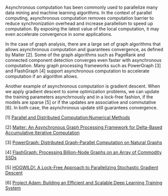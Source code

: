 Asynchronous computation has been commonly used to parallelize many data mining and machine learning algorithms.
In the context of parallel computing, asynchronous computation removes computation barrier to reduce synchronization
overhead and increase parallelism to speed up computation. By exposing the latest value of the local computation,
it may even accelerate convergence in some applications.

In the case of graph analysis, there are a large set of graph algorithms that allows
asynchronous computation and guarantees convergence, as defined by Maiter [2]. Some of the graph
algorithms such as PageRank and connected component detection converges even faster with asynchronous computation.
Many graph processing frameworks such as PowerGraph [3] and FlashGraph [4] support asynchronous computation to
accelerate computation if an algorithm allows.

Another example of asynchronous computation is gradient descent.
When we apply gradient descent to some optimization problems, we can update the training parameters asynchrnously
and in a lock-free fashion, if the models are sparse [5] or if the updates are associative and commutative [6].
In both case, the asynchronous update still guarantees convergence.

[1] [Parallel and Distributed Computation:Numerical Methods](http://dspace.mit.edu/handle/1721.1/3719)

[2] [Maiter: An Asynchronous Graph Processing Framework for Delta-Based Accumulative Iterative Computation](http://ieeexplore.ieee.org/xpl/login.jsp?tp=&arnumber=6600686&url=http%3A%2F%2Fieeexplore.ieee.org%2Fiel7%2F71%2F4359390%2F06600686.pdf%3Farnumber%3D6600686)

[3] [PowerGraph: Distributed Graph-Parallel Computation on Natural Graphs](https://www.usenix.org/conference/osdi12/technical-sessions/presentation/gonzalez)

[4] [FlashGraph: Processing Billion-Node Graphs on an Array of Commodity SSDs](https://www.usenix.org/system/files/conference/fast15/fast15-paper-zheng.pdf)

[5] [HOGWILD!: A Lock-Free Approach to Parallelizing Stochastic Gradient Descent](http://machinelearning.wustl.edu/mlpapers/paper_files/NIPS2011_0485.pdf)

[6] [Project Adam: Building an Efficient and Scalable Deep Learning Training System](http://www.cs.otago.ac.nz/cosc440/readings/osdi14-paper-chilimbi.pdf)
